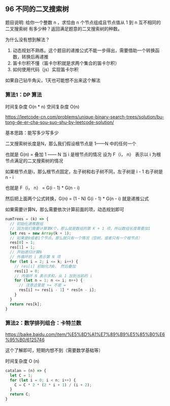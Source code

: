   ## 96 不同的二叉搜索树

  题目说明: 给你一个整数 n ，求恰由 n 个节点组成且节点值从 1 到 n 互不相同的 二叉搜索树 有多少种？返回满足题意的二叉搜索树的种数。

  为什么没有想到解法？

  1. 动态规划不熟练。这个题目的递推公式不能一步得出，需要借助一个转换函数，转换后再递推
  2. 笛卡尔积不懂（笛卡尔积就是求两个集合的笛卡尔积）
  3. 如何使用代码（js）实现笛卡尔积

  如果自己钻牛角尖，1天也可能想不出来这个解法

  ### 算法1：DP 算法

  时间复杂度 O(n * n) 空间复杂度 O(n)

  https://leetcode-cn.com/problems/unique-binary-search-trees/solution/bu-tong-de-er-cha-sou-suo-shu-by-leetcode-solution/

  基本思路：能写多少写多少

  二叉搜索树长度是N，那么我们假设根节点是 1——N 中的任何一个

  也就是 G(n) = 叠加 1 —— N 当 i 是根节点的情况 设为 F（i， n） 表示以 i 为根节点满足的二叉搜索树的情况

  如果根节点是i，那么根节点固定，左子树和右子树不同，左子树是 i - 1 右子树是 n - i

  也就是 F（i， n） = G(i - 1) * G(n - i)

  然后把上面两个公式转换，G(n) = (1 - N) G(i - 1) * G(n - i) 就是递推公式

  如果需要计算N，那么需要依次计算前面的项，动态规划即可

  ~~~js
  numTrees = (k) => {
    // 初始化递推数组
    // 因为我们需要计算第K个，那么就是数组的第 K + 1 项，所以数组长度需要加1
    let res = new Array(k + 1);
    // 如果是0或者1个节点，那么就只有一个情况（空树，或者只有一个根节点）
    res[0] = 1;
    res[1] = 1;
    // 开始递归计算N
    // 外循环的 i 表示第 N 项
    for (let i = 2; i <= k; i++) {
      // res[i] 初始化为0， 然后叠加
      res[i] = 0;
      // 内循环 N 表示求和，从 1 加到当前的 i
      for (let n = 1; n <= i; n++) {
        // 注意这里是 += 不是 =
        res[i] += res[i - 1] * res[n - i];
      }
    }
    return res[k];
  }
  ~~~

  ### 算法2：数学排列组合：卡特兰数

  https://baike.baidu.com/item/%E5%8D%A1%E7%89%B9%E5%85%B0%E6%95%B0/6125746

  这个了解即可，短期内想不到（需要数学基础等）

  时间复杂度 O (n)

  ~~~js
  catalan = (n) => {
    let C = 1;
    for (let i = 0; i < n; i++) {
      C = C * 2 * (2 * i + 1) / (i + 2);
    }
    return C;
  }
  ~~~